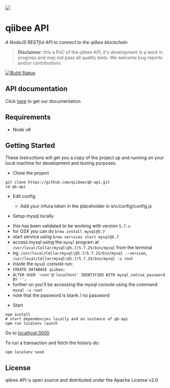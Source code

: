 ![](https://avatars3.githubusercontent.com/u/31820267?v=4&s=100)

# qiibee API

*A NodeJS RESTful API to connect to the qiibee blockchain*

> **Disclaimer**: this a PoC of the qiibee API, it's development is a work in progress and may not pass all quality tests. We welcome bug reports and/or contributions


[![Build Status](https://travis-ci.org/qiibee/qb-contracts.svg?branch=master)](https://travis-ci.org/qiibee/qb-api)

## API documentation
Click [here](https://api.qiibee.com/) to get our documentation

## Requirements

- Node v8

## Getting Started

These instructions will get you a copy of the project up and running on your local machine for development and testing purposes.

* Clone the project
```console
git clone https://github.com/qiibee/qb-api.git
cd qb-api
```

* Edit config
  - Add your infura token in the placeholder in src/config/config.js

* Setup mysql locally
 - this has been validated to be working with version `5.7.x`
 - for OSX you can do `brew install mysql@5.7`
 - start service using `brew services start mysql@5.7`
 - access mysql using the `mysql` program at `/usr/local/Cellar/mysql\@5.7/5.7.25/bin/mysql` from the terminal
  - eg. `/usr/local/Cellar/mysql\@5.7/5.7.25/bin/mysql --version`, `/usr/local/Cellar/mysql\@5.7/5.7.25/bin/mysql -u root`
 - inside the `mysql` console run:
  - `CREATE DATABASE qiibee;`
  - `ALTER USER 'root'@'localhost' IDENTIFIED WITH mysql_native_password BY '';`
 - further on you'll be accessing the mysql console using the command `mysql -u root`
 - note that the password is blank / no password

* Start

```console
npm install
# start dependencies locally and an instance of qb-api
npm run localenv launch
```

Go to [localhost:3000](http://localhost:3000)

To run a transaction and fetch the history do:

```console
npm localenv seed
```

## License

qiibee API is open source and distributed under the Apache License v2.0

  [node.js]: <http://nodejs.org>
